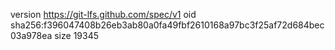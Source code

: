 version https://git-lfs.github.com/spec/v1
oid sha256:f396047408b26eb3ab80a0fa49fbf2610168a97bc3f25af72d684bec03a978ea
size 19345
